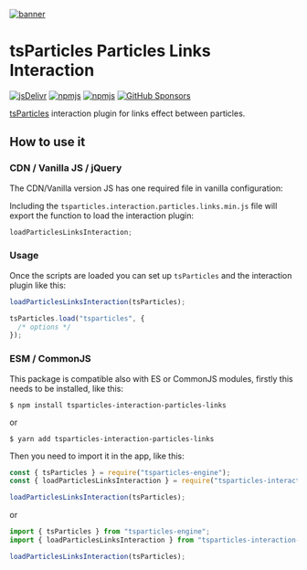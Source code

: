 [![banner](https://particles.js.org/images/banner2.png)](https://particles.js.org)

# tsParticles Particles Links Interaction

[![jsDelivr](https://data.jsdelivr.com/v1/package/npm/tsparticles-interaction-particles-links/badge)](https://www.jsdelivr.com/package/npm/tsparticles-interaction-particles-links)
[![npmjs](https://badge.fury.io/js/tsparticles-interaction-particles-links.svg)](https://www.npmjs.com/package/tsparticles-interaction-particles-links)
[![npmjs](https://img.shields.io/npm/dt/tsparticles-interaction-particles-links)](https://www.npmjs.com/package/tsparticles-interaction-particles-links) [![GitHub Sponsors](https://img.shields.io/github/sponsors/matteobruni)](https://github.com/sponsors/matteobruni)

[tsParticles](https://github.com/matteobruni/tsparticles) interaction plugin for links effect between particles.

## How to use it

### CDN / Vanilla JS / jQuery

The CDN/Vanilla version JS has one required file in vanilla configuration:

Including the `tsparticles.interaction.particles.links.min.js` file will export the function to load the interaction
plugin:

```javascript
loadParticlesLinksInteraction;
```

### Usage

Once the scripts are loaded you can set up `tsParticles` and the interaction plugin like this:

```javascript
loadParticlesLinksInteraction(tsParticles);

tsParticles.load("tsparticles", {
  /* options */
});
```

### ESM / CommonJS

This package is compatible also with ES or CommonJS modules, firstly this needs to be installed, like this:

```shell
$ npm install tsparticles-interaction-particles-links
```

or

```shell
$ yarn add tsparticles-interaction-particles-links
```

Then you need to import it in the app, like this:

```javascript
const { tsParticles } = require("tsparticles-engine");
const { loadParticlesLinksInteraction } = require("tsparticles-interaction-particles-links");

loadParticlesLinksInteraction(tsParticles);
```

or

```javascript
import { tsParticles } from "tsparticles-engine";
import { loadParticlesLinksInteraction } from "tsparticles-interaction-particles-links";

loadParticlesLinksInteraction(tsParticles);
```
